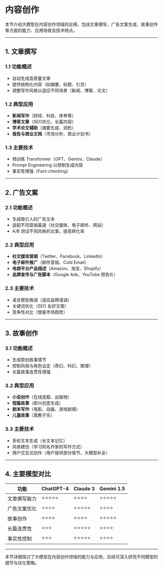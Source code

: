 # 内容创作

本节介绍大模型在内容创作领域的应用，包括文章撰写、广告文案生成、故事创作等方面的能力、应用场景及技术特点。

---

## 1. 文章撰写

### 1.1 功能概述
- 自动生成高质量文章
- 提供结构化内容（如摘要、标题、引言）
- 调整写作风格以适应不同场景（新闻、博客、论文）

### 1.2 典型应用
- **新闻写作**（财经、科技、体育等）
- **博客文章**（SEO优化、长篇内容）
- **学术论文辅助**（摘要生成、润色）
- **报告与商业文档**（市场分析、商业计划书）

### 1.3 主要技术
- 预训练 Transformer（GPT、Gemini、Claude）
- Prompt Engineering 以控制生成内容
- 事实性增强（Fact-checking）

---

## 2. 广告文案

### 2.1 功能概述
- 生成吸引人的广告文本
- 适配不同营销渠道（社交媒体、电子邮件、网站）
- A/B 测试不同风格的文案，提高转化率

### 2.2 典型应用
- **社交媒体营销**（Twitter、Facebook、LinkedIn）
- **电子邮件推广**（邮件营销、Cold Email）
- **电商平台产品描述**（Amazon、淘宝、Shopify）
- **品牌宣传与广告脚本**（Google Ads、YouTube 预告片）

### 2.3 主要技术
- 语言模型微调（适应品牌语调）
- 关键词优化（SEO 友好文案）
- 竞争性对比（借鉴市场趋势）

---

## 3. 故事创作

### 3.1 功能概述
- 生成原创故事情节
- 控制风格与角色设定（奇幻、科幻、推理）
- 长篇故事连贯性增强

### 3.2 典型应用
- **小说创作**（在线连载、出版物）
- **短篇故事**（即兴创意生成）
- **剧本写作**（电影、动画、游戏剧情）
- **儿童故事**（寓教于乐）

### 3.3 主要技术
- 多轮文本生成（长文本记忆）
- 风格模仿（学习知名作家的写作方式）
- 用户交互式创作（用户提供部分情节，大模型补全）

---

## 4. 主要模型对比

| **功能**          | **ChatGPT-4** | **Claude 3** | **Gemini 1.5** |
|------------------|--------------|-------------|--------------|
| 文章撰写能力    | ⭐⭐⭐⭐⭐      | ⭐⭐⭐⭐      | ⭐⭐⭐⭐⭐      |
| 广告文案优化    | ⭐⭐⭐⭐      | ⭐⭐⭐⭐⭐    | ⭐⭐⭐⭐      |
| 故事创作        | ⭐⭐⭐⭐      | ⭐⭐⭐⭐      | ⭐⭐⭐⭐⭐    |
| 长篇连贯性      | ⭐⭐⭐      | ⭐⭐⭐⭐⭐    | ⭐⭐⭐⭐      |
| 事实性控制      | ⭐⭐⭐      | ⭐⭐⭐⭐⭐    | ⭐⭐⭐⭐      |

---

本节详细探讨了大模型在内容创作领域的能力与应用，后续可深入研究不同模型的细节与优化策略。
